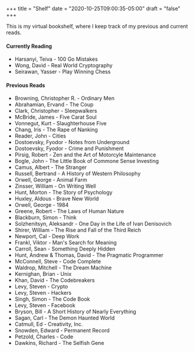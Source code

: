 +++
title = "Shelf"
date = "2020-10-25T09:00:35-05:00"
draft = "false"
+++

This is my virtual bookshelf, where I keep track of my previous and current reads.

#### Currently Reading
* Harsanyi, Teiva - 100 Go Mistakes
* Wong, David - Real World Cryptography
* Seirawan, Yasser - Play Winning Chess

#### Previous Reads
* Browning, Christopher R. - Ordinary Men
* Abrahamian, Ervand - The Coup
* Clark, Christopher - Sleepwalkers
* McBride, James - Five Carat Soul
* Vonnegut, Kurt - Slaughterhouse Five
* Chang, Iris - The Rape of Nanking
* Reader, John - Cities
* Dostoevsky, Fyodor - Notes from Underground
* Dostoevsky, Fyodor - Crime and Punishment
* Pirsig, Robert - Zen and the Art of Motorcyle Maintenance
* Bogle, John - The Little Book of Commone Sense Investing
* Camus, Albert - The Stranger
* Russell, Bertrand - A History of Western Philosophy
* Orwell, George - Animal Farm
* Zinsser, William - On Writing Well
* Hunt, Morton - The Story of Psychology
* Huxley, Aldous - Brave New World
* Orwell, George - 1984
* Greene, Robert - The Laws of Human Nature
* Blackburn, Simon - Think
* Solzhenitsyn, Aleksandr - One Day in the Life of Ivan Denisovich
* Shirer, William - The Rise and Fall of the Third Reich
* Newport, Cal - Deep Work
* Frankl, Viktor - Man's Search for Meaning
* Carroll, Sean - Something Deeply Hidden
* Hunt, Andrew & Thomas, David - The Pragmatic Programmer
* McConnell, Steve - Code Complete
* Waldrop, Mitchell - The Dream Machine
* Kernighan, Brian - Unix
* Khan, David - The Codebreakers
* Levy, Steven - Crypto
* Levy, Steven - Hackers
* Singh, Simon - The Code Book
* Levy, Steven - Facebook
* Bryson, Bill - A Short History of Nearly Everything
* Sagan, Carl - The Demon Haunted World
* Catmull, Ed - Creativity, Inc.
* Snowden, Edward - Permanent Record
* Petzold, Charles - Code
* Dawkins, Richard - The Selfish Gene
